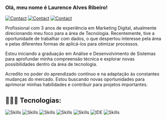 ### Olá, meu nome é Laurence Alves Ribeiro!

[![Contact](https://img.shields.io/badge/Portfolio-255E63?style=for-the-badge&logo=About.me&logoColor=white)](https://sites.google.com/view/laurencealvesribeiro)
[![Contact](https://img.shields.io/badge/LinkedIn-0077B5?style=for-the-badge&logo=linkedin&logoColor=white)](https://www.linkedin.com/in/laurenceribeiro/)
[![Contact](https://img.shields.io/badge/WhatsApp-25D366?style=for-the-badge&logo=whatsapp&logoColor=white)](https://api.whatsapp.com/send?phone=5549999447791)

Profissional com 3 anos de experiência em Marketing Digital, atualmente direcionando meu foco para a área de Tecnologia. Recentemente, tive a oportunidade de trabalhar com dados, o que despertou interesse pela área e pelas diferentes formas de aplicá-los para otimizar processos.

Estou iniciando a graduação em Análise e Desenvolvimento de Sistemas para aprofundar minha compreensão técnica e explorar novas possibilidades dentro da área de tecnologia.

Acredito no poder do aprendizado contínuo e na adaptação às constantes mudanças do mercado. Estou buscando novas oportunidades para aprimorar minhas habilidades e contribuir para projetos importantes.

## 👨🏻‍💻 Tecnologias:

![Skills](https://img.shields.io/badge/Python-3776AB?style=for-the-badge&logo=python&logoColor=white)
![Skills](https://img.shields.io/badge/Looker-4285F4.svg?style=for-the-badge&logo=Looker&logoColor=white)
![Skills](https://img.shields.io/badge/pandas-150458.svg?style=for-the-badge&logo=pandas&logoColor=white)
![Skills](https://img.shields.io/badge/NumPy-013243.svg?style=for-the-badge&logo=NumPy&logoColor=white)
![Skills](https://img.shields.io/badge/PostgreSQL-316192?style=for-the-badge&logo=postgresql&logoColor=white)
![IDE](https://img.shields.io/badge/Visual_Studio_Code-0078D4?style=for-the-badge&logo=visual%20studio%20code&logoColor=white)
![Skills](https://img.shields.io/badge/Microsoft_Excel-217346?style=for-the-badge&logo=microsoft-excel&logoColor=white)

